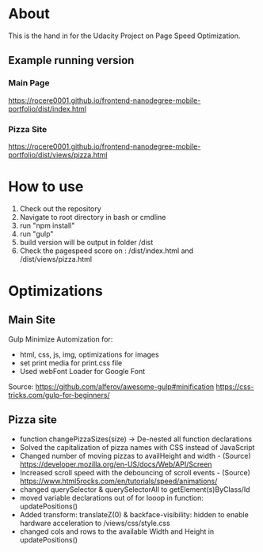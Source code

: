 # About
This is the hand in for the Udacity Project on Page Speed Optimization.
## Example running version
### Main Page
https://rocere0001.github.io/frontend-nanodegree-mobile-portfolio/dist/index.html
### Pizza Site
https://rocere0001.github.io/frontend-nanodegree-mobile-portfolio/dist/views/pizza.html

# How to use
1. Check out the repository
2. Navigate to root directory in bash or cmdline
3. run "npm install"
4. run "gulp"
5. build version will be output in folder /dist
6. Check the pagespeed score on : /dist/index.html and /dist/views/pizza.html

# Optimizations
## Main Site
Gulp Minimize Automization for:
* html, css, js, img, optimizations for images
* set print media for print.css file
* Used webFont Loader for Google Font

Source:
https://github.com/alferov/awesome-gulp#minification
https://css-tricks.com/gulp-for-beginners/

## Pizza site

* function changePizzaSizes(size) -> De-nested all function declarations
* Solved the capitalization of pizza names with CSS instead of JavaScript
* Changed number of moving pizzas to availHeight and width - (Source) https://developer.mozilla.org/en-US/docs/Web/API/Screen
* Increased scroll speed with the debouncing of scroll events - (Source) https://www.html5rocks.com/en/tutorials/speed/animations/
* changed querySelector & querySelectorAll to getElement(s)ByClass/Id
* moved variable declarations out of for looop in function: updatePositions()
* Added transform: translateZ(0) & backface-visibility: hidden to enable hardware acceleration to /views/css/style.css
* changed cols and rows to the available Width and Height in updatePositions()